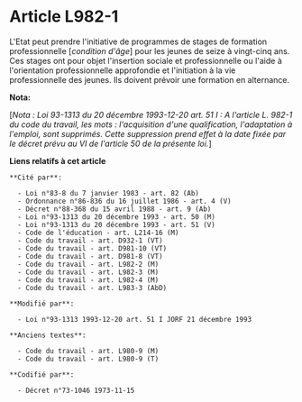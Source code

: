 # Article L982-1

L'Etat peut prendre l'initiative de programmes de stages de formation professionnelle [*condition d'âge*] pour les jeunes de
seize à vingt-cinq ans. Ces stages ont pour objet l'insertion sociale et professionnelle ou l'aide à l'orientation
professionnelle approfondie et l'initiation à la vie professionnelle des jeunes. Ils doivent prévoir une formation en
alternance.

**Nota:**

[*Nota : Loi 93-1313 du 20 décembre 1993-12-20 art. 51 I : A l'article L. 982-1 du code du travail, les mots : l'acquisition
d'une qualification, l'adaptation à l'emploi, sont supprimés. Cette suppression prend effet à la date fixée par le décret
prévu au VI de l'article 50 de la présente loi.*]

**Liens relatifs à cet article**

	**Cité par**:

	  - Loi n°83-8 du 7 janvier 1983 - art. 82 (Ab)
	  - Ordonnance n°86-836 du 16 juillet 1986 - art. 4 (V)
	  - Décret n°88-368 du 15 avril 1988 - art. 9 (Ab)
	  - Loi n°93-1313 du 20 décembre 1993 - art. 50 (M)
	  - Loi n°93-1313 du 20 décembre 1993 - art. 51 (V)
	  - Code de l'éducation - art. L214-16 (M)
	  - Code du travail - art. D932-1 (VT)
	  - Code du travail - art. D981-10 (VT)
	  - Code du travail - art. D981-8 (VT)
	  - Code du travail - art. L982-2 (M)
	  - Code du travail - art. L982-3 (M)
	  - Code du travail - art. L982-4 (M)
	  - Code du travail - art. L983-3 (AbD)

	**Modifié par**:

	  - Loi n°93-1313 1993-12-20 art. 51 I JORF 21 décembre 1993

	**Anciens textes**:

	  - Code du travail - art. L980-9 (M)
	  - Code du travail - art. L980-9 (T)

	**Codifié par**:

	  - Décret n°73-1046 1973-11-15
